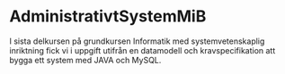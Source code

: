 # AdministrativtSystemMiB
 
I sista delkursen på grundkursen Informatik med systemvetenskaplig inriktning fick vi i uppgift utifrån en datamodell och kravspecifikation att bygga ett system med JAVA och MySQL. 
